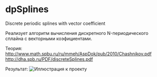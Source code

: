 # dpSplines
Discrete periodic splines with vector coefficient

Реализует алгоритм вычисления дискретного N-периодического сплайна с векторными коэфициентами.

Теория: http://www.math.spbu.ru/ru/mmeh/AspDok/pub/2010/Chashnikov.pdf
		http://dha.spb.ru/PDF/discreteSplines.pdf
		
Результат: ![Иллюстрация к проекту](https://github.com/denxc/dpSplines/tree/master/DpSplines/SplinesTest/image.jpg)